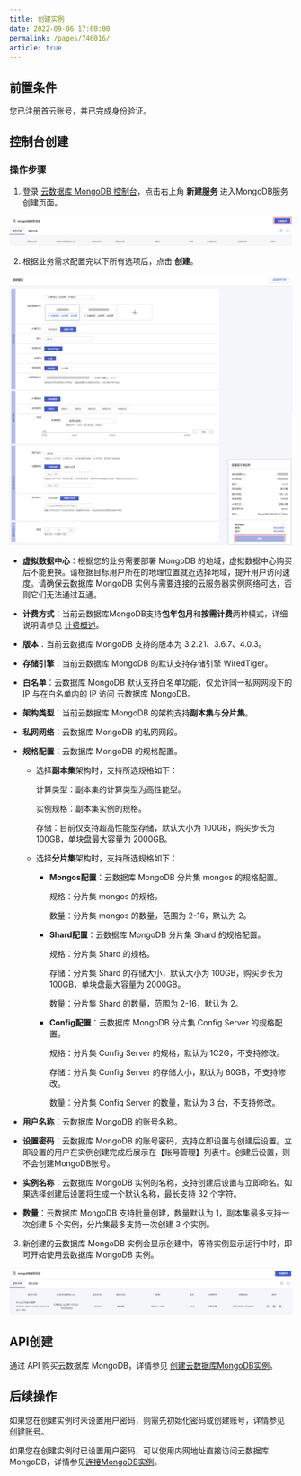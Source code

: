 ```yaml
---
title: 创建实例
date: 2022-09-06 17:00:00
permalink: /pages/746016/
article: true
---
```



## 前置条件

您已注册首云账号，并已完成身份验证。

## 控制台创建

### 操作步骤

1. 登录 [云数据库 MongoDB 控制台](https://console.capitalonline.net/mongodb)，点击右上角 **新建服务** 进入MongoDB服务创建页面。

![001](../../pic/001.png)

2. 根据业务需求配置完以下所有选项后，点击 **创建**。

![002](../../pic/002.png)

- **虚拟数据中心**：根据您的业务需要部署 MongoDB 的地域，虚拟数据中心购买后不能更换。请根据目标用户所在的地理位置就近选择地域，提升用户访问速度。请确保云数据库 MongoDB 实例与需要连接的云服务器实例网络可达，否则它们无法通过互通。

- **计费方式**：当前云数据库MongoDB支持**包年包月**和**按需计费**两种模式，详细说明请参见 [计费概述](./00.计费概述.md#计费方式)。

- **版本**：当前云数据库 MongoDB 支持的版本为 3.2.21、3.6.7、4.0.3。

- **存储引擎**：当前云数据库 MongoDB 的默认支持存储引擎 WiredTiger。

- **白名单**：云数据库 MongoDB 默认支持白名单功能，仅允许同一私网网段下的 IP 与在白名单内的 IP 访问 云数据库 MongoDB。

- **架构类型**：当前云数据库 MongoDB 的架构支持**副本集**与**分片集**。

- **私网网络**：云数据库 MongoDB 的私网网段。

- **规格配置**：云数据库 MongoDB 的规格配置。

  - 选择**副本集**架构时，支持所选规格如下：

    计算类型：副本集的计算类型为高性能型。

    实例规格：副本集实例的规格。

    存储：目前仅支持超高性能型存储，默认大小为 100GB，购买步长为 100GB，单块盘最大容量为 2000GB。

  - 选择**分片集**架构时，支持所选规格如下：

    - **Mongos配置**：云数据库 MongoDB 分片集 mongos 的规格配置。

      规格：分片集 mongos 的规格。

      数量：分片集 mongos 的数量，范围为 2-16，默认为 2。

    - **Shard配置**：云数据库 MongoDB 分片集 Shard 的规格配置。

      规格：分片集 Shard 的规格。

      存储：分片集 Shard 的存储大小，默认大小为 100GB，购买步长为 100GB，单块盘最大容量为 2000GB。

      数量：分片集 Shard 的数量，范围为 2-16，默认为 2。

    - **Config配置**：云数据库 MongoDB 分片集 Config Server 的规格配置。

      规格：分片集 Config Server 的规格，默认为 1C2G，不支持修改。

      存储：分片集 Config Server 的存储大小，默认为 60GB，不支持修改。

      数量：分片集 Config Server 的数量，默认为 3 台，不支持修改。

- **用户名称**：云数据库 MongoDB 的账号名称。

- **设置密码**：云数据库 MongoDB 的账号密码，支持立即设置与创建后设置。立即设置的用户在实例创建完成后展示在【账号管理】列表中。创建后设置，则不会创建MongoDB账号。

- **实例名称**：云数据库 MongoDB 实例的名称，支持创建后设置与立即命名。如果选择创建后设置将生成一个默认名称，最长支持 32 个字符。

- **数量**：云数据库 MongoDB 支持批量创建，数量默认为 1，副本集最多支持一次创建 5 个实例，分片集最多支持一次创建 3 个实例。

3. 新创建的云数据库 MongoDB 实例会显示创建中，等待实例显示运行中时，即可开始使用云数据库 MongoDB 实例。

![003](../../pic/003.png)

## API创建

通过 API 购买云数据库 MongoDB，详情参见 [创建云数据库MongoDB实例]()。

## 后续操作

如果您在创建实例时未设置用户密码，则需先初始化密码或创建账号，详情参见 [创建账号]()。

如果您在创建实例时已设置用户密码，可以使用内网地址直接访问云数据库MongoDB，详情参见[连接MongoDB实例]()。
